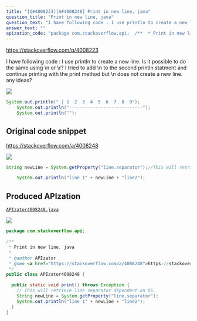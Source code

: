 ```yaml
---
title: "[Q#4008223][A#4008248] Print in new line, java"
question_title: "Print in new line, java"
question_text: "I have following code : I use println to create a new line. Is it possible to do the same using \\n or \\r? I tried to add \\n to the second println statment and continue printing with the print method but \\n does not create a new line. any ideas?"
answer_text: ""
apization_code: "package com.stackoverflow.api;  /**  * Print in new line, java  *  * @author APIzator  * @see <a href=\"https://stackoverflow.com/a/4008248\">https://stackoverflow.com/a/4008248</a>  */ public class APIzator4008248 {    public static void print() throws Exception {     // This will retrieve line separator dependent on OS.     String newLine = System.getProperty(\"line.separator\");     System.out.println(\"line 1\" + newLine + \"line2\");   } }"
---
```


https://stackoverflow.com/q/4008223

I have following code :
I use println to create a new line. Is it possible to do the same using \n or \r?
I tried to add \n to the second println statment and continue printing with the print method but \n does not create a new line.
any ideas?


<div class="code-logo"><img src="/stackoverflow.png" /></div>

```java
System.out.println(" | 1  2  3  4  5  6  7  8  9");
    System.out.println("----------------------------");
    System.out.println("");
```


## Original code snippet

https://stackoverflow.com/a/4008248



<div class="code-logo"><img src="/stackoverflow.png" /></div>

```java
String newLine = System.getProperty("line.separator");//This will retrieve line separator dependent on OS.

    System.out.println("line 1" + newLine + "line2");
```

## Produced APIzation

[`APIzator4008248.java`](https://github.com/pasqualesalza/apization-temp/raw/main/data/search/APIzator4008248.java)

<div class="code-logo"><img src="/apizator.png" /></div>

```java
package com.stackoverflow.api;

/**
 * Print in new line, java
 *
 * @author APIzator
 * @see <a href="https://stackoverflow.com/a/4008248">https://stackoverflow.com/a/4008248</a>
 */
public class APIzator4008248 {

  public static void print() throws Exception {
    // This will retrieve line separator dependent on OS.
    String newLine = System.getProperty("line.separator");
    System.out.println("line 1" + newLine + "line2");
  }
}

```
